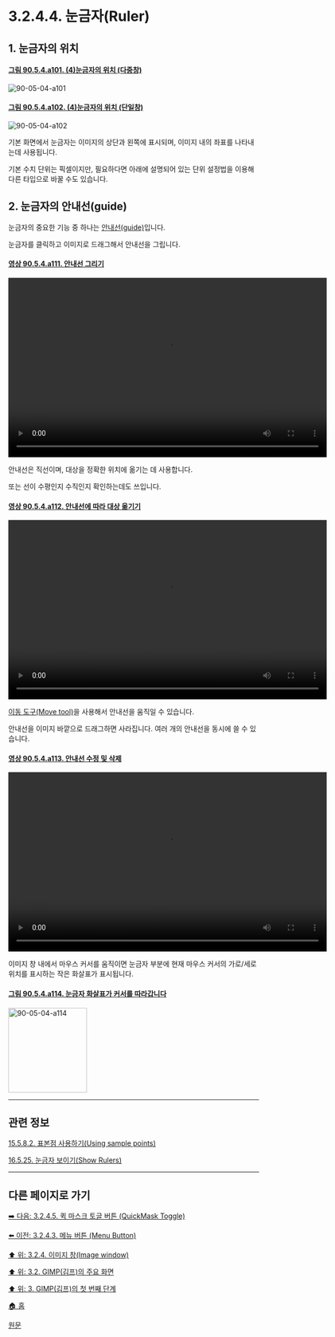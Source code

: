 # 3.2.4.4. 눈금자(Ruler)

<a id="03-02-04-04-s1"></a>

## 1. 눈금자의 위치

<a id="90-05-04-a101"></a>

#### [그림 90.5.4.a101. (4)눈금자의 위치 (다중창)](./90-05-04-ruler.md#90-05-04-a101)
![90-05-04-a101](https://github.com/wonder13662/gimp/assets/15767104/8d6c78b9-b84b-4a78-a448-2b72b6705a07)

<a id="90-05-04-a102"></a>

#### [그림 90.5.4.a102. (4)눈금자의 위치 (단일창)](./90-05-04-ruler.md#90-05-04-a102)
![90-05-04-a102](https://github.com/wonder13662/gimp/assets/15767104/01662605-308c-4ac4-bbf5-9fc165a3dad6)

기본 화면에서 눈금자는 이미지의 상단과 왼쪽에 표시되며, 이미지 내의 좌표를 나타내는데 사용됩니다.

기본 수치 단위는 픽셀이지만, 필요하다면 아래에 설명되어 있는 단위 설정법을 이용해 다른 타입으로 바꿀 수도 있습니다.

<a id="03-02-04-04-s2"></a>

## 2. 눈금자의 안내선(guide)
눈금자의 중요한 기능 중 하나는 [안내선(guide)](./19-glossaryx-guides.md)입니다.

눈금자를 클릭하고 이미지로 드래그해서 안내선을 그립니다.

<a id="90-05-04-a111"></a>

#### [영상 90.5.4.a111. 안내선 그리기](./90-05-04-ruler.md#90-05-04-a111)
<video controls="controls" width="640" height="360" environment="MacOS:Sonoma 14.2.1 GIMP 2.10.36" src="https://github.com/wonder13662/gimp/assets/15767104/604bb899-0e9b-4f76-8c94-fd66fec37808"></video>

안내선은 직선이며, 대상을 정확한 위치에 옮기는 데 사용합니다. 

또는 선이 수평인지 수직인지 확인하는데도 쓰입니다.

<a id="90-05-04-a112"></a>

#### [영상 90.5.4.a112. 안내선에 따라 대상 옮기기](./90-05-04-ruler.md#90-05-04-a112)
<video controls="controls" width="640" height="360" environment="MacOS:Sonoma 14.2.1 GIMP 2.10.36" src="https://github.com/wonder13662/gimp/assets/15767104/8034ea5d-2c4a-4bc2-b1d2-8a1bec0dcb52"></video>

[이동 도구(Move tool)](./14-04-03-00-move.md)을 사용해서 안내선을 움직일 수 있습니다. 

안내선을 이미지 바깥으로 드래그하면 사라집니다. 여러 개의 안내선을 동시에 쓸 수 있습니다.

<a id="90-05-04-a113"></a>

#### [영상 90.5.4.a113. 안내선 수정 및 삭제](./90-05-04-ruler.md#90-05-04-a113)
<video controls="controls" width="640" height="360" environment="MacOS:Sonoma 14.2.1 GIMP 2.10.36" src="https://github.com/wonder13662/gimp/assets/15767104/aec0424e-f862-4806-a746-36bb60de25f8"></video>

이미지 창 내에서 마우스 커서를 움직이면 눈금자 부분에 현재 마우스 커서의 가로/세로 위치를 표시하는 작은 화살표가 표시됩니다.

<a id="90-05-04-a114"></a>

#### [그림 90.5.4.a114. 눈금자 화살표가 커서를 따라갑니다](./90-05-04-ruler.md#90-05-04-a114)
<img width="158" height="170" alt="90-05-04-a114" src="https://github.com/wonder13662/gimp/assets/15767104/a105c8ec-fd75-4615-aad9-13ed26bcd53b">

***

## 관련 정보

[15.5.8.2. 표본점 사용하기(Using sample points)](./15-05-08-02-00-using_sample_points.md)

[16.5.25. 눈금자 보이기(Show Rulers)](./16-05-25-show_rulers.md)

***

## 다른 페이지로 가기
[➡️ 다음: 3.2.4.5. 퀵 마스크 토글 버튼 (QuickMask Toggle)](./03-02-04-05-quickmask-toggle.md)

[⬅️ 이전: 3.2.4.3. 메뉴 버튼 (Menu Button)](./03-02-04-03-menu-button.md)

[⬆️ 위: 3.2.4. 이미지 창(Image window)](./03-02-04-00-image_window.md)

[⬆️ 위: 3.2. GIMP(김프)의 주요 화면](./03-02-00-main-window.md)

[⬆️ 위: 3. GIMP(김프)의 첫 번째 단계](./03-00-first-step-with-gimp.md)

[🏠 홈](./00-home.md)

[원문](https://docs.gimp.org/2.10/ko/gimp-image-window.html)
